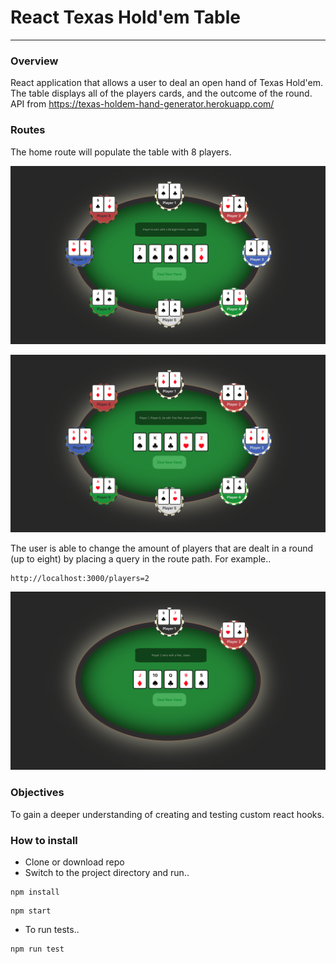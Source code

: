 # React Texas Hold'em Table

---

### Overview

React application that allows a user to deal an open hand of Texas Hold'em. The table displays all of the players cards, and the outcome of the round.
API from https://texas-holdem-hand-generator.herokuapp.com/

### Routes

The home route will populate the table with 8 players.

<img src="./public/Screenshot1.png" width=600 a>
<p>
<img src="./public/Screenshot2.png" width=600 a>

The user is able to change the amount of players that are dealt in a round (up to eight) by placing a query in the route path. For example..

```
http://localhost:3000/players=2
```

<img src="./public/Screenshot3.png" width=600 a>

### Objectives

To gain a deeper understanding of creating and testing custom react hooks.

### How to install

- Clone or download repo
- Switch to the project directory and run..

```
npm install
```

```
npm start
```

- To run tests..

```
npm run test
```

